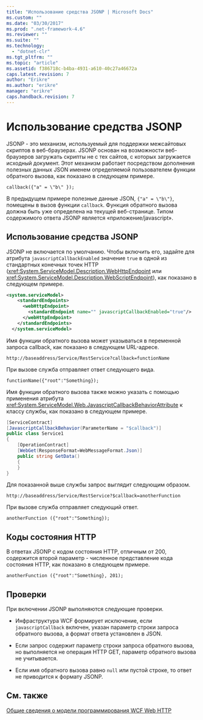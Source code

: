 ```yaml
---
title: "Использование средства JSONP | Microsoft Docs"
ms.custom: ""
ms.date: "03/30/2017"
ms.prod: ".net-framework-4.6"
ms.reviewer: ""
ms.suite: ""
ms.technology: 
  - "dotnet-clr"
ms.tgt_pltfrm: ""
ms.topic: "article"
ms.assetid: f386718c-b4ba-4931-a610-40c27a46672a
caps.latest.revision: 7
author: "Erikre"
ms.author: "erikre"
manager: "erikre"
caps.handback.revision: 7
---
```

# Использование средства JSONP
JSONP \- это механизм, используемый для поддержки межсайтовых скриптов в веб\-браузерах.  JSONP основан на возможности веб\-браузеров загружать скрипты не с тех сайтов, с которых загружается исходный документ.  Этот механизм работает посредством дополнения полезных данных JSON именем определяемой пользователем функции обратного вызова, как показано в следующем примере.  
  
```  
callback({"a" = \"b\" });  
```  
  
 В предыдущем примере полезные данные JSON, `{"a" = \"b\"}`, помещены в вызов функции `callback`.  Функция обратного вызова должна быть уже определена на текущей веб\-странице.  Типом содержимого ответа JSONP является «приложение\/javascript».  
  
## Использование средства JSONP  
 JSONP не включается по умолчанию.  Чтобы включить его, задайте для атрибута `javascriptCallbackEnabled` значение `true` в одной из стандартных конечных точек HTTP \(<xref:System.ServiceModel.Description.WebHttpEndpoint> или <xref:System.ServiceModel.Description.WebScriptEndpoint>\), как показано в следующем примере.  
  
```xml  
<system.serviceModel>  
    <standardEndpoints>  
      <webHttpEndpoint>  
        <standardEndpoint name="" javascriptCallbackEnabled="true"/>  
      </webHttpEndpoint>  
    </standardEndpoints>     
  </system.serviceModel>  
```  
  
 Имя функции обратного вызова может указываться в переменной запроса callback, как показано в следующем URL\-адресе.  
  
```  
http://baseaddress/Service/RestService?callback=functionName  
```  
  
 При вызове служба отправляет ответ следующего вида.  
  
```jscript  
functionName({"root":"Something});  
```  
  
 Имя функции обратного вызова также можно указать с помощью применения атрибута <xref:System.ServiceModel.Web.JavascriptCallbackBehaviorAttribute> к классу службы, как показано в следующем примере.  
  
```csharp  
[ServiceContract]  
[JavascriptCallbackBehavior(ParameterName = "$callback")]  
public class Service1  
{  
    [OperationContract]  
    [WebGet(ResponseFormat=WebMessageFormat.Json)]  
    public string GetData()  
    {              
    }  
}  
```  
  
 Для показанной выше службы запрос выглядит следующим образом.  
  
```  
http://baseaddress/Service/RestService?$callback=anotherFunction  
```  
  
 При вызове служба отправляет следующий ответ.  
  
```  
anotherFunction ({"root":"Something});  
```  
  
## Коды состояния HTTP  
 В ответах JSONP с кодом состояния HTTP, отличным от 200, содержится второй параметр \- численное представление кода состояния HTTP, как показано в следующем примере.  
  
```  
anotherFunction ({"root":"Something}, 201);  
```  
  
## Проверки  
 При включении JSONP выполняются следующие проверки.  
  
-   Инфраструктура WCF формирует исключение, если `javascriptCallback` включен, указан параметр строки запроса обратного вызова, а формат ответа установлен в JSON.  
  
-   Если запрос содержит параметр строки запроса обратного вызова, но выполняется не операция HTTP GET, параметр обратного вызова не учитывается.  
  
-   Если имя обратного вызова равно `null` или пустой строке, то ответ не приводится к формату JSONP.  
  
## См. также  
 [Общие сведения о модели программирования WCF Web HTTP](../../../../docs/framework/wcf/feature-details/wcf-web-http-programming-model-overview.md)